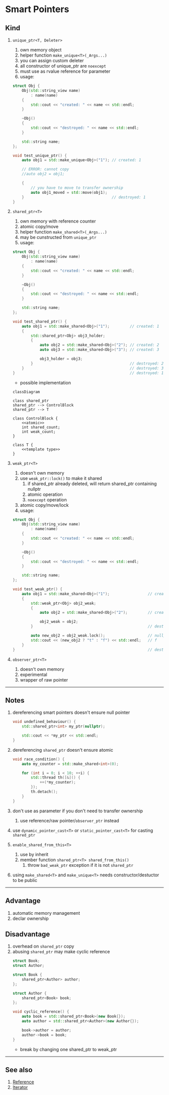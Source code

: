 # Smart Pointers

## Kind

1. `unique_ptr<T, Deleter>`
    1. own memory object
    2. helper function `make_unique<T>(_Args...)`
    3. you can assign custom deleter
    4. all constructor of unique_ptr are `noexcept`
    5. must use as rvalue reference for parameter
    6. usage:
    ```cpp
    struct Obj {
        Obj(std::string_view name)
            : name(name)
        {
            std::cout << "created: " << name << std::endl;
        }

        ~Obj()
        {
            std::cout << "destroyed: " << name << std::endl;
        }

        std::string name;
    };

    void test_unique_ptr() {
        auto obj1 = std::make_unique<Obj>("1"); // created: 1

        // ERROR: cannot copy
        //auto obj2 = obj1;

        {
            // you have to move to transfer ownership
            auto obj1_moved = std::move(obj1);
        }                                       // destroyed: 1
    }
    ```

2. `shared_ptr<T>`
    1. own memory with reference counter
    2. atomic copy/move
    3. helper function `make_shared<T>(_Args...)`
    4. may be cunstructed from `unique_ptr`
    5. usage:
    ```cpp
    struct Obj {
        Obj(std::string_view name)
            : name(name)
        {
            std::cout << "created: " << name << std::endl;
        }

        ~Obj()
        {
            std::cout << "destroyed: " << name << std::endl;
        }

        std::string name;
    };

    void test_shared_ptr() {
        auto obj1 = std::make_shared<Obj>("1");         // created: 1
        {
            std::shared_ptr<Obj> obj3_holder;
            {
                auto obj2 = std::make_shared<Obj>("2"); // created: 2
                auto obj3 = std::make_shared<Obj>("3"); // created: 3

                obj3_holder = obj3;
            }                                           // destroyed: 2
        }                                               // destroyed: 3
    }                                                   // destroyed: 1
    ```
    
    - possible implementation
    ```mermaid
    classDiagram

    class shared_ptr
    shared_ptr --> ControlBlock
    shared_ptr --> T
    
    class ControlBlock {
        <<atomic>>
        int shared_count;
        int weak_count;
    }
    
    class T {
        <<template type>>
    }
    ```

3. `weak_ptr<T>`
    1. doesn't own memory
    2. use `weak_ptr::lock()` to make it shared
       1. if shared_ptr already deleted, will return shared_ptr containing nullptr
       2. atomic operation
       3. `noexcept` operation
    3. atomic copy/move/lock
    4. usage:
    ```cpp
    struct Obj {
        Obj(std::string_view name)
            : name(name)
        {
            std::cout << "created: " << name << std::endl;
        }

        ~Obj()
        {
            std::cout << "destroyed: " << name << std::endl;
        }

        std::string name;
    };

    void test_weak_ptr() {
        auto obj1 = std::make_shared<Obj>("1");                 // created: 1
        {
            std::weak_ptr<Obj> obj2_weak;
            {
                auto obj2 = std::make_shared<Obj>("2");         // created: 2

                obj2_weak = obj2;
            }                                                   // destroyed: 2

            auto new_obj2 = obj2_weak.lock();                   // nullptr
            std::cout << (new_obj2 ? "t" : "f") << std::endl;   // f
        }
    }                                                           // destroyed: 1
    ```

4. `observer_ptr<T>`
    1. doesn't own memory
    2. experimental
    3. wrapper of raw pointer

---
## Notes

1. dereferencing smart pointers doesn't ensure null pointer
    ```cpp
    void undefined_behaviour() {
        std::shared_ptr<int> my_ptr(nullptr);

        std::cout << *my_ptr << std::endl;
    }
    ```

2. dereferencing `shared_ptr` doesn't ensure atomic
    ```cpp
    void race_condition() {
        auto my_counter = std::make_shared<int>(0);

        for (int i = 0; i < 10; ++i) {
            std::thread th([&]() {
                ++(*my_counter);
            });
            th.detach();
        }
    }
    ```

3. don't use as parameter if you don't need to transfer ownership
   1. use reference/raw pointer/`observer_ptr` instead

4. use `dynamic_pointer_cast<T>` or `static_pointer_cast<T>` for casting `shared_ptr`

5. `enable_shared_from_this<T>`
   1. use by inherit
   2. member function `shared_ptr<T> shared_from_this()`
      1. throw `bad_weak_ptr` exception if it is not `shared_ptr`

6. using `make_shared<T>` and `make_unique<T>` needs constructor/destuctor to be public

---
## Advantage
1. automatic memory management
2. declar ownership


## Disadvantage
1. overhead on `shared_ptr` copy
2. abusing `shared_ptr` may make cyclic reference
    ```cpp
    struct Book;
    struct Author;

    struct Book {
        shared_ptr<Author> author;
    };

    struct Author {
        shared_ptr<Book> book;
    };

    void cyclic_reference() {
        auto book = std::shared_ptr<Book>(new Book{});
        auto author = std::shared_ptr<Author>(new Author{});

        book->author = author;
        author->book = book;
    }
    ```
    - break by changing one shared_ptr to weak_ptr

---
## See also
1. [Reference](../../language-features/reference/README.md)
2. [Iterator](../iterators/README.md)

